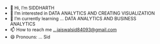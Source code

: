 - 👋 Hi, I’m SIDDHARTH
- 👀 I’m interested in DATA ANALYTICS AND CREATING VISUALIZATION
- 🌱 I’m currently learning ... DATA ANALYTICS AND BUSINESS ANALYTICS
- 📫 How to reach me ...jaiswalsid84093@gmail.com
- 😄 Pronouns: ... Sid
<!---
sid840/sid840 is a ✨ special ✨ repository because its `README.md` (this file) appears on your GitHub profile.
You can click the Preview link to take a look at your changes.
--->
